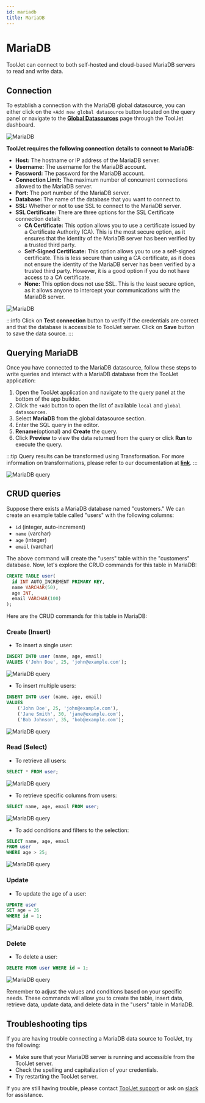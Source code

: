 ```yaml
---
id: mariadb
title: MariaDB
---
```


# MariaDB

ToolJet can connect to both self-hosted and cloud-based MariaDB servers to read and write data.

## Connection

To establish a connection with the MariaDB global datasource, you can either click on the `+Add new global datasource` button located on the query panel or navigate to the **[Global Datasources](/docs/data-sources/overview)** page through the ToolJet dashboard.

<div style={{textAlign: 'center'}}>

<img className="screenshot-full" src="/img/datasource-reference/mariadb/gdsmaria-new.png" alt="MariaDB" />

</div>

**ToolJet requires the following connection details to connect to MariaDB:**

- **Host:** The hostname or IP address of the MariaDB server.
- **Username:** The username for the MariaDB account.
- **Password:** The password for the MariaDB account.
- **Connection Limit:** The maximum number of concurrent connections allowed to the MariaDB server.
- **Port:** The port number of the MariaDB server.
- **Database:** The name of the database that you want to connect to.
- **SSL:** Whether or not to use SSL to connect to the MariaDB server.
- **SSL Certificate:**  There are three options for the SSL Certificate connection detail:
  - **CA Certificate:** This option allows you to use a certificate issued by a Certificate Authority (CA). This is the most secure option, as it ensures that the identity of the MariaDB server has been verified by a trusted third party.
  - **Self-Signed Certificate:** This option allows you to use a self-signed certificate. This is less secure than using a CA certificate, as it does not ensure the identity of the MariaDB server has been verified by a trusted third party. However, it is a good option if you do not have access to a CA certificate.
  - **None:** This option does not use SSL. This is the least secure option, as it allows anyone to intercept your communications with the MariaDB server.

<div style={{textAlign: 'center'}}>

<img className="screenshot-full" src="/img/datasource-reference/mariadb/connections.png" alt="MariaDB" />

</div>

:::info
Click on **Test connection** button to verify if the credentials are correct and that the database is accessible to ToolJet server. Click on **Save** button to save the data source.
:::

## Querying MariaDB

Once you have connected to the MariaDB datasource, follow these steps to write queries and interact with a MariaDB database from the ToolJet application:

1. Open the ToolJet application and navigate to the query panel at the bottom of the app builder.
2. Click the `+Add` button to open the list of available `local` and `global datasources`.
3. Select **MariaDB** from the global datasource section.
4. Enter the SQL query in the editor.
5. **Rename**(optional) and **Create** the query.
6. Click **Preview** to view the data returned from the query or click **Run** to execute the query.

:::tip
Query results can be transformed using Transformation. For more information on transformations, please refer to our documentation at **[link](/docs/tutorial/transformations)**.
:::

<div style={{textAlign: 'center'}}>

<img className="screenshot-full" src="/img/datasource-reference/mariadb/querycreate.png" alt="MariaDB query" />

</div>

## CRUD queries

Suppose there exists a MariaDB database named "customers." We can create an example table called "users" with the following columns:

- `id` (integer, auto-increment)
- `name` (varchar)
- `age` (integer)
- `email` (varchar)

The above command will create the "users" table within the "customers" database. Now, let's explore the CRUD commands for this table in MariaDB:

```sql
CREATE TABLE user(
  id INT AUTO_INCREMENT PRIMARY KEY,
  name VARCHAR(50),
  age INT,
  email VARCHAR(100)
);
```

Here are the CRUD commands for this table in MariaDB:

### Create (Insert)
- To insert a single user:
```sql
INSERT INTO user (name, age, email)
VALUES ('John Doe', 25, 'john@example.com');
```

<div style={{textAlign: 'center'}}>

<img className="screenshot-full" src="/img/datasource-reference/mariadb/insertuser.png" alt="MariaDB query" />

</div>

- To insert multiple users:
```sql
INSERT INTO user (name, age, email)
VALUES
    ('John Doe', 25, 'john@example.com'),
    ('Jane Smith', 30, 'jane@example.com'),
    ('Bob Johnson', 35, 'bob@example.com');
```

<div style={{textAlign: 'center'}}>

<img className="screenshot-full" src="/img/datasource-reference/mariadb/insertusers.png" alt="MariaDB query" />

</div>

### Read (Select)
- To retrieve all users:
```sql
SELECT * FROM user;
```

<div style={{textAlign: 'center'}}>

<img className="screenshot-full" src="/img/datasource-reference/mariadb/readall.png" alt="MariaDB query" />

</div>

- To retrieve specific columns from users:
```sql
SELECT name, age, email FROM user;
```

<div style={{textAlign: 'center'}}>

<img className="screenshot-full" src="/img/datasource-reference/mariadb/readcolumn.png" alt="MariaDB query" />

</div>

- To add conditions and filters to the selection:
```sql
SELECT name, age, email
FROM user
WHERE age > 25;
```

<div style={{textAlign: 'center'}}>

<img className="screenshot-full" src="/img/datasource-reference/mariadb/readfilter.png" alt="MariaDB query" />

</div>

### Update
- To update the age of a user:
```sql
UPDATE user
SET age = 26
WHERE id = 1;
```

<div style={{textAlign: 'center'}}>

<img className="screenshot-full" src="/img/datasource-reference/mariadb/updateuser.png" alt="MariaDB query" />

</div>

### Delete
- To delete a user:
```sql
DELETE FROM user WHERE id = 1;
```

<div style={{textAlign: 'center'}}>

<img className="screenshot-full" src="/img/datasource-reference/mariadb/updateuser.png" alt="MariaDB query" />

</div>

Remember to adjust the values and conditions based on your specific needs. These commands will allow you to create the table, insert data, retrieve data, update data, and delete data in the "users" table in MariaDB.

## Troubleshooting tips
If you are having trouble connecting a MariaDB data source to ToolJet, try the following:
- Make sure that your MariaDB server is running and accessible from the ToolJet server.
- Check the spelling and capitalization of your credentials.
- Try restarting the ToolJet server.

If you are still having trouble, please contact [ToolJet support](mailto:hello@tooljet.com) or ask on [slack](https://tooljet.com/slack) for assistance.
